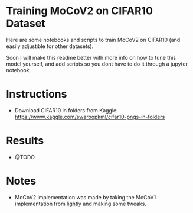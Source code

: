 # Training MoCoV2 on CIFAR10 Dataset

Here are some notebooks and scripts to train MoCoV2 on CIFAR10 (and easily adjustible for other datasets).

Soon I will make this readme better with more info on how to tune this model yourself, and add scripts so you dont have to do it through a jupyter notebook.

# Instructions
- Download CIFAR10 in folders from Kaggle: https://www.kaggle.com/swaroopkml/cifar10-pngs-in-folders

# Results
- @TODO

# Notes
- MoCoV2 implementation was made by taking the MoCoV1 implementation from [lightly](https://docs.lightly.ai/tutorials/package/tutorial_moco_memory_bank.html) and making some tweaks.
